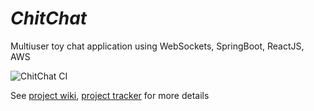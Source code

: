 # _ChitChat_

Multiuser toy chat application using WebSockets, SpringBoot, ReactJS, AWS

![ChitChat CI](https://github.com/mohankapil3/chit-chat/workflows/ChitChat%20CI/badge.svg)

See [project wiki](https://github.com/mohankapil3/chit-chat/wiki), [project tracker](https://github.com/mohankapil3/chit-chat/projects) for more details
